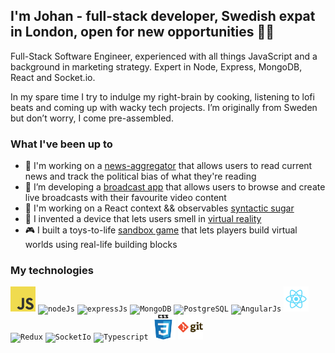 ## I'm Johan - full-stack developer, Swedish expat in London, open for new opportunities 👨‍💻

Full-Stack Software Engineer, experienced with all things JavaScript and a background in marketing strategy. Expert in Node, Express, MongoDB, React and Socket.io.

In my spare time I try to indulge my right-brain by cooking, listening to lofi beats and coming up with wacky tech projects. I’m originally from Sweden but don’t worry, I come pre-assembled.


### What I've been up to

- 📰 I'm working on a [news-aggregator](https://github.com/jofri/fairpoint) that allows users to read current news and track the political bias of what they're reading
- 🔴 I’m developing a [broadcast app](https://github.com/jofri/drivel-tv) that allows users to browse and create live broadcasts with their favourite video content
- 🥕 I'm working on a React context && observables [syntactic sugar](https://www.npmjs.com/package/carrot-js)
- 👃 I invented a device that lets users smell in [virtual reality](https://johanfriedner.com/scentience.html)
- 🎮 I built a toys-to-life [sandbox game](https://johanfriedner.com/blockworld.html) that lets players build virtual worlds using real-life building blocks

### My technologies

<code><img height="40" alt="Javascript" src="https://raw.githubusercontent.com/github/explore/80688e429a7d4ef2fca1e82350fe8e3517d3494d/topics/javascript/javascript.png"></code>
<code><img height="40" alt="nodeJs" src="https://destatic.blob.core.windows.net/images/nodejs-logo.png"></code>
<code><img height="40" alt="expressJs" src="https://encrypted-tbn0.gstatic.com/images?q=tbn:ANd9GcSKmtAv2G_LoVvYzVphgkaW6W1yj3z0tR7igw&usqp=CAU"></code>
<code><img height="40" alt="MongoDB" src="https://banner2.cleanpng.com/20180702/bgt/kisspng-mongodb-database-nosql-postgresql-mongo-5b39f9e3445fa6.5652746415305261792801.jpg"></code>
<code><img height="40" alt="PostgreSQL" src="https://upload.wikimedia.org/wikipedia/commons/thumb/2/29/Postgresql_elephant.svg/1200px-Postgresql_elephant.svg.png"></code>
<code><img height="40" alt="AngularJs" src="https://angular.io/assets/images/logos/angular/angular.png"></code>
<code><img height="40" alt="React" src="https://raw.githubusercontent.com/github/explore/80688e429a7d4ef2fca1e82350fe8e3517d3494d/topics/react/react.png"></code>
<code><img height="40" alt="Redux" src="https://seeklogo.com/images/R/redux-logo-9CA6836C12-seeklogo.com.png"></code>
<code><img height="40" alt="SocketIo" src="https://upload.wikimedia.org/wikipedia/commons/9/96/Socket-io.svg"></code>
<code><img height="40" alt="Typescript" src="https://upload.wikimedia.org/wikipedia/commons/thumb/4/4c/Typescript_logo_2020.svg/200px-Typescript_logo_2020.svg.png"></code>
<code><img height="40" alt="CSS" src="https://raw.githubusercontent.com/github/explore/80688e429a7d4ef2fca1e82350fe8e3517d3494d/topics/css/css.png"></code>
<code><img height="40" alt="Git" src="https://raw.githubusercontent.com/github/explore/80688e429a7d4ef2fca1e82350fe8e3517d3494d/topics/git/git.png"></code>

